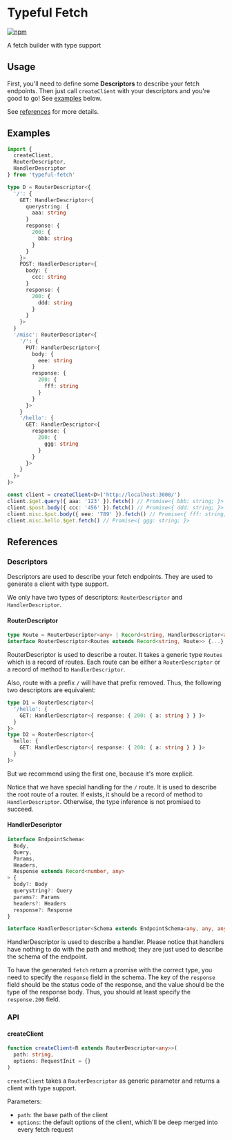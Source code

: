 # Typeful Fetch

[![npm](https://img.shields.io/npm/v/typeful-fetch?style=flat-square)](https://www.npmjs.com/package/typeful-fetch)

A fetch builder with type support

## Usage

First, you'll need to define some **Descriptors** to describe your fetch endpoints. Then just call `createClient` with your descriptors and you're good to go! See [examples](#examples) below.

See [references](#references) for more details.

## Examples

```ts
import {
  createClient,
  RouterDescriptor,
  HandlerDescriptor
} from 'typeful-fetch'

type D = RouterDescriptor<{
  '/': {
    GET: HandlerDescriptor<{
      querystring: {
        aaa: string
      }
      response: {
        200: {
          bbb: string
        }
      }
    }>
    POST: HandlerDescriptor<{
      body: {
        ccc: string
      }
      response: {
        200: {
          ddd: string
        }
      }
    }>
  }
  '/misc': RouterDescriptor<{
    '/': {
      PUT: HandlerDescriptor<{
        body: {
          eee: string
        }
        response: {
          200: {
            fff: string
          }
        }
      }>
    }
    '/hello': {
      GET: HandlerDescriptor<{
        response: {
          200: {
            ggg: string
          }
        }
      }>
    }
  }>
}>

const client = createClient<D>('http://localhost:3000/')
client.$get.query({ aaa: '123' }).fetch() // Promise<{ bbb: string; }>
client.$post.body({ ccc: '456' }).fetch() // Promise<{ ddd: string; }>
client.misc.$put.body({ eee: '789' }).fetch() // Promise<{ fff: string; }>
client.misc.hello.$get.fetch() // Promise<{ ggg: string; }>
```

## References

### Descriptors

Descriptors are used to describe your fetch endpoints. They are used to generate a client with type support.

We only have two types of descriptors: `RouterDescriptor` and `HandlerDescriptor`.

#### RouterDescriptor

```ts
type Route = RouterDescriptor<any> | Record<string, HandlerDescriptor<any>>
interface RouterDescriptor<Routes extends Record<string, Route>> {...}
```

RouterDescriptor is used to describe a router. It takes a generic type `Routes` which is a record of routes. Each route can be either a `RouterDescriptor` or a record of method to `HandlerDescriptor`.

Also, route with a prefix `/` will have that prefix removed. Thus, the following two descriptors are equivalent:

```ts
type D1 = RouterDescriptor<{
  '/hello': {
    GET: HandlerDescriptor<{ response: { 200: { a: string } } }>
  }
}>
type D2 = RouterDescriptor<{
  hello: {
    GET: HandlerDescriptor<{ response: { 200: { a: string } } }>
  }
}>
```

But we recommend using the first one, because it's more explicit.

Notice that we have special handling for the `/` route. It is used to describe the root route of a router. If exists, it should be a record of method to `HandlerDescriptor`. Otherwise, the type inference is not promised to succeed.

#### HandlerDescriptor

```ts
interface EndpointSchema<
  Body,
  Query,
  Params,
  Headers,
  Response extends Record<number, any>
> {
  body?: Body
  querystring?: Query
  params?: Params
  headers?: Headers
  response?: Response
}

interface HandlerDescriptor<Schema extends EndpointSchema<any, any, any, any, any>> {...}
```

HandlerDescriptor is used to describe a handler. Please notice that handlers have nothing to do with the path and method; they are just used to describe the schema of the endpoint.

To have the generated `fetch` return a promise with the correct type, you need to specify the `response` field in the schema. The key of the `response` field should be the status code of the response, and the value should be the type of the response body. Thus, you should at least specify the `response.200` field.

### API

#### createClient

```ts
function createClient<R extends RouterDescriptor<any>>(
  path: string,
  options: RequestInit = {}
)
```

`createClient` takes a `RouterDescriptor` as generic parameter and returns a client with type support.

Parameters:

- `path`: the base path of the client
- `options`: the default options of the client, which'll be deep merged into every fetch request
